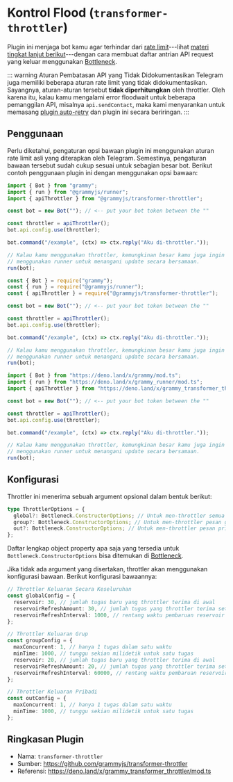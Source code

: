 # Kontrol Flood (`transformer-throttler`)

Plugin ini menjaga bot kamu agar terhindar dari [rate limit](https://core.telegram.org/bots/faq#my-bot-is-hitting-limits-how-do-i-avoid-this)---lihat [materi tingkat lanjut berikut](../advanced/flood.md)---dengan cara membuat daftar antrian API request yang keluar menggunakan [Bottleneck](https://github.com/SGrondin/bottleneck).

::: warning Aturan Pembatasan API yang Tidak Didokumentasikan
Telegram juga memiliki beberapa aturan rate limit yang tidak didokumentasikan.
Sayangnya, aturan-aturan tersebut **tidak diperhitungkan** oleh throttler.
Oleh karena itu, kalau kamu mengalami error floodwait untuk beberapa pemanggilan API, misalnya `api.sendContact`, maka kami menyarankan untuk memasang [plugin auto-retry](./auto-retry.md) dan plugin ini secara beriringan.
:::

## Penggunaan

Perlu diketahui, pengaturan opsi bawaan plugin ini menggunakan aturan rate limit asli yang diterapkan oleh Telegram.
Semestinya, pengaturan bawaan tersebut sudah cukup sesuai untuk sebagian besar bot.
Berikut contoh penggunaan plugin ini dengan menggunakan opsi bawaan:

<CodeGroup>
  <CodeGroupItem title="TypeScript" active>

```ts
import { Bot } from "grammy";
import { run } from "@grammyjs/runner";
import { apiThrottler } from "@grammyjs/transformer-throttler";

const bot = new Bot(""); // <-- put your bot token between the ""

const throttler = apiThrottler();
bot.api.config.use(throttler);

bot.command("/example", (ctx) => ctx.reply("Aku di-throttler."));

// Kalau kamu menggunakan throttler, kemungkinan besar kamu juga ingin
// menggunakan runner untuk menangani update secara bersamaan.
run(bot);
```

</CodeGroupItem>
 <CodeGroupItem title="JavaScript">

```js
const { Bot } = require("grammy");
const { run } = require("@grammyjs/runner");
const { apiThrottler } = require("@grammyjs/transformer-throttler");

const bot = new Bot(""); // <-- put your bot token between the ""

const throttler = apiThrottler();
bot.api.config.use(throttler);

bot.command("/example", (ctx) => ctx.reply("Aku di-throttler."));

// Kalau kamu menggunakan throttler, kemungkinan besar kamu juga ingin
// menggunakan runner untuk menangani update secara bersamaan.
run(bot);
```

</CodeGroupItem>
 <CodeGroupItem title="Deno">

```ts
import { Bot } from "https://deno.land/x/grammy/mod.ts";
import { run } from "https://deno.land/x/grammy_runner/mod.ts";
import { apiThrottler } from "https://deno.land/x/grammy_transformer_throttler/mod.ts";

const bot = new Bot(""); // <-- put your bot token between the ""

const throttler = apiThrottler();
bot.api.config.use(throttler);

bot.command("/example", (ctx) => ctx.reply("Aku di-throttler."));

// Kalau kamu menggunakan throttler, kemungkinan besar kamu juga ingin
// menggunakan runner untuk menangani update secara bersamaan.
run(bot);
```

</CodeGroupItem>
</CodeGroup>

## Konfigurasi

Throttler ini menerima sebuah argument opsional dalam bentuk berikut:

```ts
type ThrottlerOptions = {
  global?: Bottleneck.ConstructorOptions; // Untuk men-throttler semua pemanggilan api
  group?: Bottleneck.ConstructorOptions; // Untuk men-throttler pesan grup yang keluar
  out?: Bottleneck.ConstructorOptions; // Untuk men-throttler pesan pribadi yang keluar
};
```

Daftar lengkap object property apa saja yang tersedia untuk `Bottleneck.ConstructorOptions` bisa ditemukan di [Bottleneck](https://github.com/SGrondin/bottleneck#constructor).

Jika tidak ada argument yang disertakan, throttler akan menggunakan konfigurasi bawaan.
Berikut konfigurasi bawaannya:

```ts
// Throttler Keluaran Secara Keseluruhan
const globalConfig = {
  reservoir: 30, // jumlah tugas baru yang throttler terima di awal
  reservoirRefreshAmount: 30, // jumlah tugas yang throttler terima setelah diperbarui
  reservoirRefreshInterval: 1000, // rentang waktu pembaruan reservoir dalam milidetik
};

// Throttler Keluaran Grup
const groupConfig = {
  maxConcurrent: 1, // hanya 1 tugas dalam satu waktu
  minTime: 1000, // tunggu sekian milidetik untuk satu tugas
  reservoir: 20, // jumlah tugas baru yang throttler terima di awal
  reservoirRefreshAmount: 20, // jumlah tugas yang throttler terima setelah diperbarui
  reservoirRefreshInterval: 60000, // rentang waktu pembaruan reservoir dalam milidetik
};

// Throttler Keluaran Pribadi
const outConfig = {
  maxConcurrent: 1, // hanya 1 tugas dalam satu waktu
  minTime: 1000, // tunggu sekian milidetik untuk satu tugas
};
```

## Ringkasan Plugin

- Nama: `transformer-throttler`
- Sumber: <https://github.com/grammyjs/transformer-throttler>
- Referensi: <https://deno.land/x/grammy_transformer_throttler/mod.ts>
